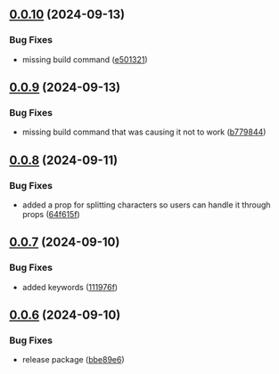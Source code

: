 ## [0.0.10](https://github.com/MaBbKhawaja/avatar-vue3/compare/v0.0.9...v0.0.10) (2024-09-13)


### Bug Fixes

* missing build command ([e501321](https://github.com/MaBbKhawaja/avatar-vue3/commit/e501321bfba1f81ab90c1a9552cc0f4d06fda1e2))



## [0.0.9](https://github.com/MaBbKhawaja/avatar-vue3/compare/v0.0.8...v0.0.9) (2024-09-13)


### Bug Fixes

* missing build command that was causing it not to work ([b779844](https://github.com/MaBbKhawaja/avatar-vue3/commit/b77984440f426b8737802c49e4272dd342e3e51c))



## [0.0.8](https://github.com/MaBbKhawaja/avatar-vue3/compare/v0.0.7...v0.0.8) (2024-09-11)


### Bug Fixes

* added a prop for splitting characters so users can handle it through props ([64f615f](https://github.com/MaBbKhawaja/avatar-vue3/commit/64f615f96e231566fc7bbbff07ba7230cdedfca2))



## [0.0.7](https://github.com/MaBbKhawaja/avatar-vue3/compare/v0.0.6...v0.0.7) (2024-09-10)


### Bug Fixes

* added keywords ([111976f](https://github.com/MaBbKhawaja/avatar-vue3/commit/111976f425ed4c023dbcc94439aadda759be01e1))



## [0.0.6](https://github.com/MaBbKhawaja/avatar-vue3/compare/v0.0.5...v0.0.6) (2024-09-10)


### Bug Fixes

* release package ([bbe89e6](https://github.com/MaBbKhawaja/avatar-vue3/commit/bbe89e6bf554c0b085989452a95e74bda8198af7))



